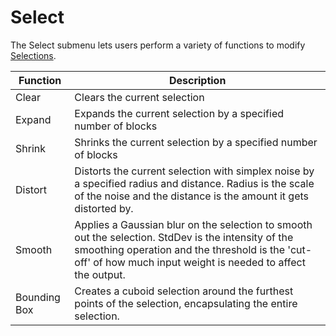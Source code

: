 # Select
    
The Select submenu lets users perform a variety of functions to modify [Selections](/tools/selection/intro.md).
    
| Function     | Description                                                                                                                                                                                                          |
| ------------ | -------------------------------------------------------------------------------------------------------------------------------------------------------------------------------------------------------------------- |
| Clear        | Clears the current selection                                                                                                                                                                                         |
| Expand       | Expands the current selection by a specified number of blocks                                                                                                                                                        |
| Shrink       | Shrinks the current selection by a specified number of blocks                                                                                                                                                        |
| Distort      | Distorts the current selection with simplex noise by a specified radius and distance. Radius is the scale of the noise and the distance is the amount it gets distorted by.                                          |
| Smooth       | Applies a Gaussian blur on the selection to smooth out the selection. StdDev is the intensity of the smoothing operation and the threshold is the 'cut-off' of how much input weight is needed to affect the output. |
| Bounding Box | Creates a cuboid selection around the furthest points of the selection, encapsulating the entire selection.                                                                                                          |
